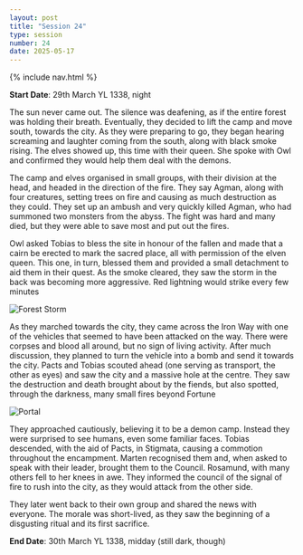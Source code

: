 ```yaml
---
layout: post
title: "Session 24"
type: session
number: 24
date: 2025-05-17
---
```


{% include nav.html %}

**Start Date**: 29th March YL 1338, night

The sun never came out. The silence was deafening, as if the entire forest was holding their breath. Eventually, they decided to lift the camp and move south, towards the city. As they were preparing to go, they began hearing screaming and laughter coming from the south, along with black smoke rising. The elves showed up, this time with their queen. She spoke with Owl and confirmed they would help them deal with the demons.

The camp and elves organised in small groups, with their division at the head, and headed in the direction of the fire. They say Agman, along with four creatures, setting trees on fire and causing as much destruction as they could. They set up an ambush and very quickly killed Agman, who had summoned two monsters from the abyss. The fight was hard and many died, but they were able to save most and put out the fires.

Owl asked Tobias to bless the site in honour of the fallen and made that a cairn be erected to mark the sacred place, all with permission of the elven queen. This one, in turn, blessed them and provided a small detachment to aid them in their quest. As the smoke cleared, they saw the storm in the back was becoming more aggressive. Red lightning would strike every few minutes

![Forest Storm](/session-reports/assets/images/art/forest-storm.jpg)

As they marched towards the city, they came across the Iron Way with one of the vehicles that seemed to have been attacked on the way. There were corpses and blood all around, but no sign of living activity. After much discussion, they planned to turn the vehicle into a bomb and send it towards the city. Pacts and Tobias scouted ahead (one serving as transport, the other as eyes) and saw the city and a massive hole at the centre. They saw the destruction and death brought about by the fiends, but also spotted, through the darkness, many small fires beyond Fortune

![Portal](/session-reports/assets/images/art/portal.jpg)

They approached cautiously, believing it to be a demon camp. Instead they were surprised to see humans, even some familiar faces. Tobias descended, with the aid of Pacts, in Stigmata, causing a commotion throughout the encampment. Marten recognised them and, when asked to speak with their leader, brought them to the Council. Rosamund, with many others fell to her knees in awe. They informed the council of the signal of fire to rush into the city, as they would attack from the other side.

They later went back to their own group and shared the news with everyone. The morale was short-lived, as they saw the beginning of a disgusting ritual and its first sacrifice.

**End Date**: 30th March YL 1338, midday (still dark, though)